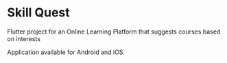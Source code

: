 # Skill Quest 

Flutter project for an Online Learning Platform that suggests courses based on interests

Application available for Android and iOS.
